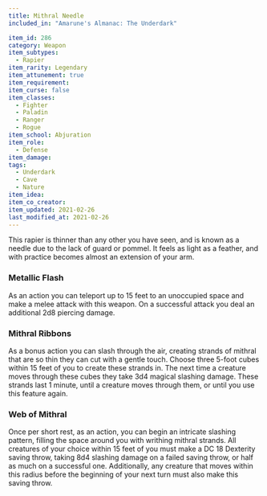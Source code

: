 ```yaml
---
title: Mithral Needle
included_in: "Amarune's Almanac: The Underdark"

item_id: 286
category: Weapon
item_subtypes: 
  - Rapier
item_rarity: Legendary
item_attunement: true
item_requirement: 
item_curse: false
item_classes: 
  - Fighter
  - Paladin
  - Ranger
  - Rogue
item_school: Abjuration
item_role: 
  - Defense
item_damage: 
tags:
  - Underdark
  - Cave
  - Nature
item_idea: 
item_co_creator: 
item_updated: 2021-02-26
last_modified_at: 2021-02-26
---
```


This rapier is thinner than any other you have seen, and is known as a needle due to the lack of guard or pommel. It feels as light as a feather, and with practice becomes almost an extension of your arm.  

### Metallic Flash 
As an action you can teleport up to 15 feet to an unoccupied space and make a melee attack with this weapon. On a successful attack you deal an additional 2d8 piercing damage.  

### Mithral Ribbons
As a bonus action you can slash through the air, creating strands of mithral that are so thin they can cut with a gentle touch. Choose three 5-foot cubes within 15 feet of you to create these strands in. The next time a creature moves through these cubes they take 3d4 magical slashing damage. These strands last 1 minute, until a creature moves through them, or until you use this feature again.  

### Web of Mithral
Once per short rest, as an action, you can begin an intricate slashing pattern, filling the space around you with writhing mithral strands. All creatures of your choice within 15 feet of you must make a DC 18 Dexterity saving throw, taking 8d4 slashing damage on a failed saving throw, or half as much on a successful one. Additionally, any creature that moves within this radius before the beginning of your next turn must also make this saving throw.
